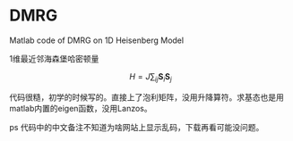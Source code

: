 # DMRG
Matlab code of DMRG on 1D Heisenberg Model

1维最近邻海森堡哈密顿量

$$H=J\sum_{ij}\bm{S}_i\bm{S}_j$$
  
代码很糙，初学的时候写的。直接上了泡利矩阵，没用升降算符。求基态也是用matlab内置的eigen函数，没用Lanzos。

ps 代码中的中文备注不知道为啥网站上显示乱码，下载再看可能没问题。
